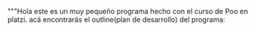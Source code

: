 """Hola este es un muy pequeño programa hecho con el curso de Poo en platzi.
acá encontrarás el outline(plan de desarrollo) del programa:


